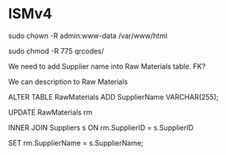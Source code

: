 # ISMv4

sudo chown -R admin:www-data /var/www/html

sudo chmod -R 775 qrcodes/

We need to add Supplier name into Raw Materials table. FK?

We can description to Raw Materials

ALTER TABLE RawMaterials ADD SupplierName VARCHAR(255);

UPDATE RawMaterials rm

INNER JOIN Suppliers s ON rm.SupplierID = s.SupplierID

SET rm.SupplierName = s.SupplierName;
